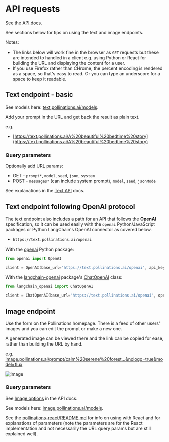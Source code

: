 # API requests

See the [API docs](https://github.com/pollinations/pollinations/blob/master/APIDOCS.md). 

See sections below for tips on using the text and image endpoints.

Notes:

- The links below will work fine in the browser as `GET` requests but these are intended to handled in a client e.g. using Python or React for building the URL and displaying the content for a user.
- If you use Firefox rather than CHrome, the percent encoding is rendered as a space, so that's easy to read. Or you can type an underscore for a space to keep it readable.

## Text endpoint - basic

See models here: [text.pollinations.ai/models](https://text.pollinations.ai/models).

Add your prompt in the URL and get back the result as plain text.

e.g.

- [https://text.pollinations.ai/A%20beautiful%20bedtime%20story](https://text.pollinations.ai/A%20beautiful%20bedtime%20story)

### Query parameters

Optionally add URL params:

- GET - `prompt*`, `model`, `seed`, `json`, `system`
- POST - `messages*` (can include system prompt), `model`, `seed`, `jsonMode`

See explanations in the [Text API](https://github.com/pollinations/pollinations/blob/master/APIDOCS.md#text-generation-api) docs.

## Text endpoint following OpenAI protocol

The text endpoint also includes a path for an API that follows the **OpenAI** specification, so it can be used easily with the `openai` Python/JavaScript packages or Python LangChain's OpenAI connector as covered below.

- `https://text.pollinations.ai/openai`

With the [openai](https://pypi.org/project/openai/) Python package:

```python
from openai import OpenAI

client = OpenAI(base_url="https://text.pollinations.ai/openai", api_key="dummy")
```

With the [langchain-openai](https://pypi.org/project/langchain-openai/) package's [ChatOpenAI](https://python.langchain.com/docs/integrations/chat/openai/) class:

```python
from langchain_openai import ChatOpenAI

client = ChatOpenAI(base_url="https://text.pollinations.ai/openai", openai_api_key="dummy")
```


## Image endpoint

Use the form on the Pollinations homepage. There is a feed of other users' images and you can edit the prompt or make a new one.

A generated image can be viewed there and the link can be copied for ease, rather than building the URL by hand.

e.g. [image.pollinations.ai/prompt/calm%20serene%20forest...&nologo=true&model=flux](https://image.pollinations.ai/prompt/calm%20serene%20forest%20meditation%20session%20in%20an%20eastern%20temple%20at%20dawn&nologo=true&model=flux)

![Image](https://image.pollinations.ai/prompt/calm%20serene%20forest%20meditation%20session%20in%20an%20eastern%20temple%20at%20dawn&nologo=true&model=flux)

### Query parameters

See [Image options](https://github.com/pollinations/pollinations/blob/master/APIDOCS.md#image-generation-api) in the API docs.

See models here: [image.pollinations.ai/models](https://image.pollinations.ai/models).

See the [pollinations-react/README.md](https://github.com/pollinations/pollinations/blob/master/pollinations-react/README.md) for info on using with React and for explanations of parameters (note the parameters are for the React implementation and not necessarily the URL query params but are still explained well).
